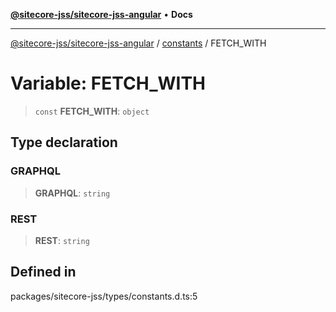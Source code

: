 [**@sitecore-jss/sitecore-jss-angular**](../../../README.md) • **Docs**

***

[@sitecore-jss/sitecore-jss-angular](../../../README.md) / [constants](../README.md) / FETCH\_WITH

# Variable: FETCH\_WITH

> `const` **FETCH\_WITH**: `object`

## Type declaration

### GRAPHQL

> **GRAPHQL**: `string`

### REST

> **REST**: `string`

## Defined in

packages/sitecore-jss/types/constants.d.ts:5

